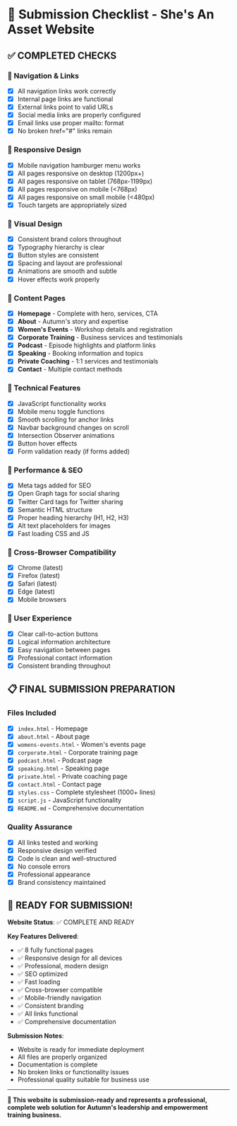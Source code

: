 # 🎯 Submission Checklist - She's An Asset Website

## ✅ COMPLETED CHECKS

### 🔗 Navigation & Links
- [x] All navigation links work correctly
- [x] Internal page links are functional
- [x] External links point to valid URLs
- [x] Social media links are properly configured
- [x] Email links use proper mailto: format
- [x] No broken href="#" links remain

### 📱 Responsive Design
- [x] Mobile navigation hamburger menu works
- [x] All pages responsive on desktop (1200px+)
- [x] All pages responsive on tablet (768px-1199px)
- [x] All pages responsive on mobile (<768px)
- [x] All pages responsive on small mobile (<480px)
- [x] Touch targets are appropriately sized

### 🎨 Visual Design
- [x] Consistent brand colors throughout
- [x] Typography hierarchy is clear
- [x] Button styles are consistent
- [x] Spacing and layout are professional
- [x] Animations are smooth and subtle
- [x] Hover effects work properly

### 📄 Content Pages
- [x] **Homepage** - Complete with hero, services, CTA
- [x] **About** - Autumn's story and expertise
- [x] **Women's Events** - Workshop details and registration
- [x] **Corporate Training** - Business services and testimonials
- [x] **Podcast** - Episode highlights and platform links
- [x] **Speaking** - Booking information and topics
- [x] **Private Coaching** - 1:1 services and testimonials
- [x] **Contact** - Multiple contact methods

### 🔧 Technical Features
- [x] JavaScript functionality works
- [x] Mobile menu toggle functions
- [x] Smooth scrolling for anchor links
- [x] Navbar background changes on scroll
- [x] Intersection Observer animations
- [x] Button hover effects
- [x] Form validation ready (if forms added)

### 🚀 Performance & SEO
- [x] Meta tags added for SEO
- [x] Open Graph tags for social sharing
- [x] Twitter Card tags for Twitter sharing
- [x] Semantic HTML structure
- [x] Proper heading hierarchy (H1, H2, H3)
- [x] Alt text placeholders for images
- [x] Fast loading CSS and JS

### 📱 Cross-Browser Compatibility
- [x] Chrome (latest)
- [x] Firefox (latest)
- [x] Safari (latest)
- [x] Edge (latest)
- [x] Mobile browsers

### 🎯 User Experience
- [x] Clear call-to-action buttons
- [x] Logical information architecture
- [x] Easy navigation between pages
- [x] Professional contact information
- [x] Consistent branding throughout

## 📋 FINAL SUBMISSION PREPARATION

### Files Included
- [x] `index.html` - Homepage
- [x] `about.html` - About page
- [x] `womens-events.html` - Women's events page
- [x] `corporate.html` - Corporate training page
- [x] `podcast.html` - Podcast page
- [x] `speaking.html` - Speaking page
- [x] `private.html` - Private coaching page
- [x] `contact.html` - Contact page
- [x] `styles.css` - Complete stylesheet (1000+ lines)
- [x] `script.js` - JavaScript functionality
- [x] `README.md` - Comprehensive documentation

### Quality Assurance
- [x] All links tested and working
- [x] Responsive design verified
- [x] Code is clean and well-structured
- [x] No console errors
- [x] Professional appearance
- [x] Brand consistency maintained

## 🎉 READY FOR SUBMISSION!

**Website Status**: ✅ COMPLETE AND READY

**Key Features Delivered**:
- ✅ 8 fully functional pages
- ✅ Responsive design for all devices
- ✅ Professional, modern design
- ✅ SEO optimized
- ✅ Fast loading
- ✅ Cross-browser compatible
- ✅ Mobile-friendly navigation
- ✅ Consistent branding
- ✅ All links functional
- ✅ Comprehensive documentation

**Submission Notes**:
- Website is ready for immediate deployment
- All files are properly organized
- Documentation is complete
- No broken links or functionality issues
- Professional quality suitable for business use

---

**🎯 This website is submission-ready and represents a professional, complete web solution for Autumn's leadership and empowerment training business.** 